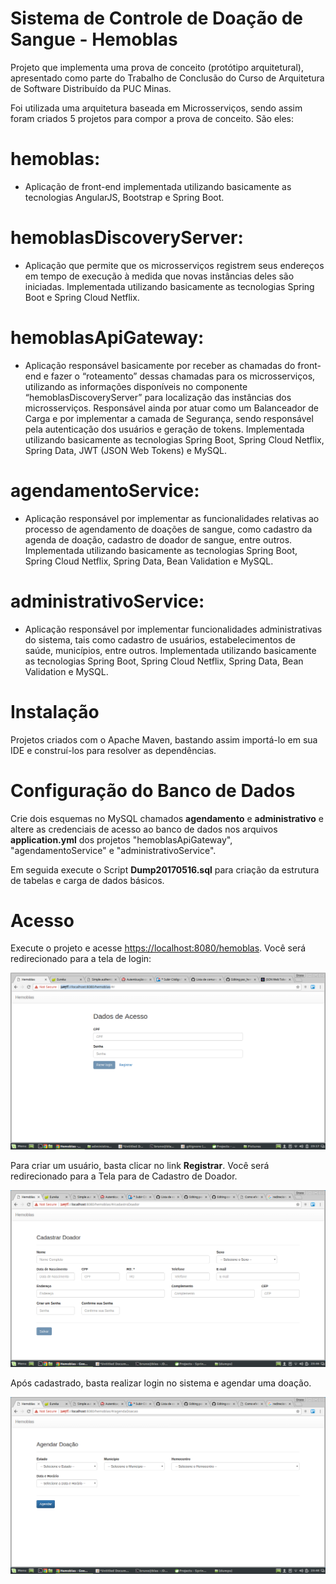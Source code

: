 # Sistema de Controle de Doação de Sangue - Hemoblas

Projeto que implementa uma prova de conceito (protótipo arquitetural), apresentado como parte do Trabalho de Conclusão do Curso de Arquitetura de Software Distribuído da PUC Minas. 

Foi utilizada uma arquitetura baseada em Microsserviços, sendo assim foram criados 5 projetos para compor a prova de conceito. São eles:

# hemoblas:
* Aplicação de front-end implementada utilizando basicamente as tecnologias AngularJS, Bootstrap e Spring Boot.

# hemoblasDiscoveryServer:
* Aplicação que permite que os microsserviços registrem seus endereços em tempo de execução à medida que novas instâncias deles são iniciadas.  Implementada utilizando basicamente as tecnologias Spring Boot e Spring Cloud Netflix.

# hemoblasApiGateway:
* Aplicação responsável basicamente por receber as chamadas do front-end e fazer o “roteamento” dessas chamadas para os microsserviços, utilizando as informações disponíveis no componente “hemoblasDiscoveryServer” para localização das instâncias dos microsserviços. Responsável ainda por atuar como um Balanceador de Carga e por implementar a camada de Segurança, sendo responsável pela autenticação dos usuários e geração de tokens. Implementada utilizando basicamente as tecnologias Spring Boot, Spring Cloud Netflix, Spring Data, JWT (JSON Web Tokens) e MySQL.

# agendamentoService:
* Aplicação responsável por implementar as funcionalidades relativas ao processo de agendamento de doações de sangue, como cadastro da agenda de doação, cadastro de doador de sangue, entre outros. Implementada utilizando basicamente as tecnologias Spring Boot, Spring Cloud Netflix, Spring Data, Bean Validation e MySQL.

# administrativoService:
* Aplicação responsável por implementar funcionalidades administrativas do sistema, tais como cadastro de usuários, estabelecimentos de saúde, municípios, entre outros. Implementada utilizando basicamente as tecnologias Spring Boot,  Spring Cloud Netflix, Spring Data, Bean Validation e MySQL.

# Instalação

Projetos criados com o Apache Maven, bastando assim importá-lo em sua IDE e construí-los para resolver as dependências.

# Configuração do Banco de Dados


Crie dois esquemas no MySQL chamados **agendamento** e **administrativo** e altere as credenciais de acesso ao banco de dados nos arquivos **application.yml** dos projetos "hemoblasApiGateway", "agendamentoService" e "administrativoService". 

Em seguida execute o Script **Dump20170516.sql** para criação da estrutura de tabelas e carga de dados básicos.

# Acesso

Execute o projeto e acesse [https://localhost:8080/hemoblas](https://localhost:8080/hemoblas). Você será redirecionado para a tela de login:

![login](https://github.com/brunoleonardo/poc_hemoblas/blob/master/login.png)

Para criar um usuário, basta clicar no link **Registrar**. Você será redirecionado para a Tela para de Cadastro de Doador.

![cadastroDoador](https://github.com/brunoleonardo/poc_hemoblas/blob/master/cadastroDoador.png)

Após cadastrado, basta realizar login no sistema e agendar uma doação.

![agendarDoacao](https://github.com/brunoleonardo/poc_hemoblas/blob/master/agendarDoacao.png)


